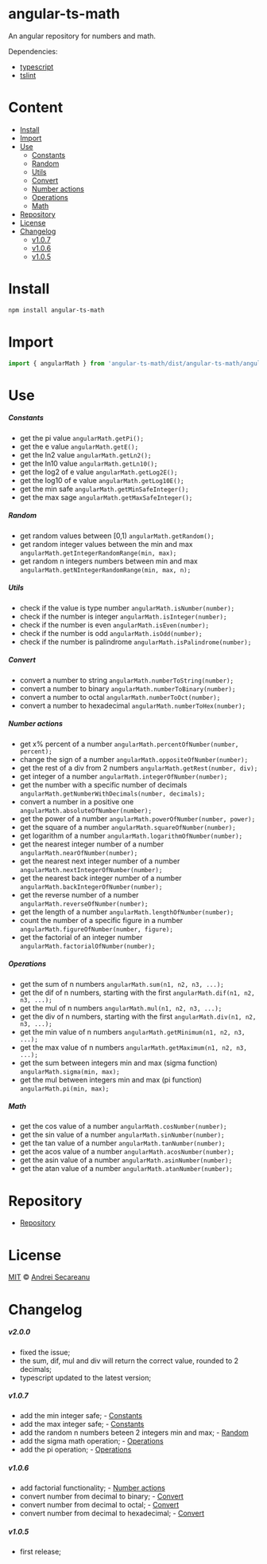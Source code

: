 # angular-ts-math
An angular repository for numbers and math.

Dependencies: 
* [typescript](https://www.npmjs.com/package/typescript)
* [tslint](https://www.npmjs.com/package/tslint)

# Content

* [Install](#install)
* [Import](#import)
* [Use](#use)
    * [Constants](#constants)
    * [Random](#random)
    * [Utils](#utils)
    * [Convert](#convert)
    * [Number actions](#number-actions)
    * [Operations](#operations)
    * [Math](#math)
* [Repository](#repository)
* [License](#license)
* [Changelog](#changelog)
    * [v1.0.7](#v107)
    * [v1.0.6](#v106)
    * [v1.0.5](#v105)

# Install
```bash
npm install angular-ts-math
```

# Import
```typescript
import { angularMath } from 'angular-ts-math/dist/angular-ts-math/angular-ts-math';
```

# Use

##### Constants

* get the pi value `angularMath.getPi();`
* get the e value `angularMath.getE();`
* get the ln2 value `angularMath.getLn2();`
* get the ln10 value `angularMath.getLn10();`
* get the log2 of e value `angularMath.getLog2E();`
* get the log10 of e value `angularMath.getLog10E();`
* get the min safe `angularMath.getMinSafeInteger();`
* get the max sage `angularMath.getMaxSafeInteger();`

##### Random

* get random values between [0,1) `angularMath.getRandom();`
* get random integer values between the min and max `angularMath.getIntegerRandomRange(min, max);`
* get random n integers numbers between min and max  `angularMath.getNIntegerRandomRange(min, max, n);`

##### Utils

* check if the value is type number `angularMath.isNumber(number);`
* check if the number is integer `angularMath.isInteger(number);`
* check if the number is even `angularMath.isEven(number);`
* check if the number is odd `angularMath.isOdd(number);`
* check if the number is palindrome `angularMath.isPalindrome(number);`

##### Convert

* convert a number to string `angularMath.numberToString(number);`
* convert a number to binary `angularMath.numberToBinary(number);`
* convert a number to octal `angularMath.numberToOct(number);`
* convert a number to hexadecimal `angularMath.numberToHex(number);`

##### Number actions

* get x% percent of a number `angularMath.percentOfNumber(number, percent);`
* change the sign of a number `angularMath.oppositeOfNumber(number);`
* get the rest of a div from 2 numbers `angularMath.getRest(number, div);`
* get integer of a number `angularMath.integerOfNumber(number);`
* get the number with a specific number of decimals `angularMath.getNumberWithDecimals(number, decimals);`
* convert a number in a positive one `angularMath.absoluteOfNumber(number);`
* get the power of a number `angularMath.powerOfNumber(number, power);`
* get the square of a number `angularMath.squareOfNumber(number);`
* get logarithm of a number `angularMath.logarithmOfNumber(number);`
* get the nearest integer number of a number `angularMath.nearOfNumber(number);`
* get the nearest next integer number of a number `angularMath.nextIntegerOfNumber(number);`
* get the nearest back integer number of a number `angularMath.backIntegerOfNumber(number);`
* get the reverse number of a number `angularMath.reverseOfNumber(number);`
* get the length of a number `angularMath.lengthOfNumber(number);`
* count the number of a specific figure in a number `angularMath.figureOfNumber(number, figure);`
* get the factorial of an integer number `angularMath.factorialOfNumber(number);`

##### Operations

* get the sum of n numbers `angularMath.sum(n1, n2, n3, ...);`
* get the dif of n numbers, starting with the first `angularMath.dif(n1, n2, n3, ...);`
* get the mul of n numbers `angularMath.mul(n1, n2, n3, ...);`
* get the div of n numbers, starting with the first `angularMath.div(n1, n2, n3, ...);`
* get the min value of n numbers `angularMath.getMinimum(n1, n2, n3, ...);`
* get the max value of n numbers `angularMath.getMaximum(n1, n2, n3, ...);`
* get the sum between integers min and max (sigma function) `angularMath.sigma(min, max);`
* get the mul between integers min and max (pi function) `angularMath.pi(min, max);`

##### Math

* get the cos value of a number `angularMath.cosNumber(number);`
* get the sin value of a number `angularMath.sinNumber(number);`
* get the tan value of a number `angularMath.tanNumber(number);`
* get the acos value of a number `angularMath.acosNumber(number);`
* get the asin value of a number `angularMath.asinNumber(number);`
* get the atan value of a number `angularMath.atanNumber(number);`

# Repository
* [Repository](https://github.com/s3c4/angular-ts-math)

# License

[MIT](https://github.com/s3c4/angular-ts-math/blob/master/LICENSE) © [Andrei Secareanu](https://github.com/s3c4)

# Changelog

##### v2.0.0
* fixed the issue;
* the sum, dif, mul and div will return the correct value, rounded to 2 decimals;
* typescript updated to the latest version;

##### v1.0.7

* add the min integer safe; - [Constants](#constants)
* add the max integer safe; - [Constants](#constants)
* add the random n numbers beteen 2 integers min and max; - [Random](#random)
* add the sigma math operation; - [Operations](#operations)
* add the pi operation; - [Operations](#operations) 

##### v1.0.6

* add factorial functionality; - [Number actions](#number-actions)
* convert number from decimal to binary; - [Convert](#convert)
* convert number from decimal to octal; - [Convert](#convert)
* convert number from decimal to hexadecimal; - [Convert](#convert)

##### v1.0.5

* first release;